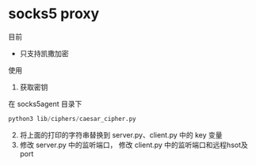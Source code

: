 # socks5 proxy

目前
* 只支持凯撒加密

使用

1. 获取密钥

在 socks5agent 目录下

```python
python3 lib/ciphers/caesar_cipher.py
``` 

2. 将上面的打印的字符串替换到 server.py、client.py 中的 key 变量
3. 修改 server.py 中的监听端口， 修改 client.py 中的监听端口和远程hsot及port
